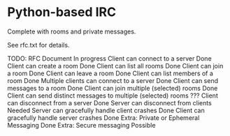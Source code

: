 # Python-based IRC

Complete with rooms and private messages.

See rfc.txt for details.

TODO:
RFC Document
    In progress
Client can connect to a server
    Done
Client can create a room
    Done
Client can list all rooms
    Done
Client can join a room
    Done
Client can leave a room
    Done
Client can list members of a room
    Done
Multiple clients can connect to a server
    Done
Client can send messages to a room
    Done
Client can join multiple (selected) rooms
    Done
Client can send distinct messages to multiple (selected) rooms
    ???
Client can disconnect from a server
    Done
Server can disconnect from clients
    Needed
Server can gracefully handle client crashes
    Done
Client can gracefully handle server crashes
    Done
Extra: Private or Ephemeral Messaging
    Done
Extra: Secure messaging
    Possible